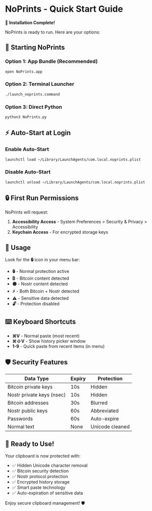 # NoPrints - Quick Start Guide

🎉 **Installation Complete!** 

NoPrints is ready to run. Here are your options:

## 🚀 Starting NoPrints

### Option 1: App Bundle (Recommended)
```bash
open NoPrints.app
```

### Option 2: Terminal Launcher
```bash
./launch_noprints.command
```

### Option 3: Direct Python
```bash
python3 NoPrints.py
```

## ⚡ Auto-Start at Login

### Enable Auto-Start
```bash
launchctl load ~/Library/LaunchAgents/com.local.noprints.plist
```

### Disable Auto-Start
```bash
launchctl unload ~/Library/LaunchAgents/com.local.noprints.plist
```

## 🔒 First Run Permissions

NoPrints will request:
1. **Accessibility Access** - System Preferences > Security & Privacy > Accessibility
2. **Keychain Access** - For encrypted storage keys

## 📱 Usage

Look for the **🔒** icon in your menu bar:
- **🔒** - Normal protection active
- **₿** - Bitcoin content detected  
- **🟣** - Nostr content detected
- **⚡** - Both Bitcoin + Nostr detected
- **⚠️** - Sensitive data detected
- **🔓** - Protection disabled

## ⌨️ Keyboard Shortcuts

- **⌘V** - Normal paste (most recent)
- **⌘⇧V** - Show history picker window  
- **1-9** - Quick paste from recent items (in menu)

## 🛡️ Security Features

| Data Type | Expiry | Protection |
|-----------|--------|------------|
| Bitcoin private keys | 10s | Hidden |
| Nostr private keys (nsec) | 10s | Hidden |
| Bitcoin addresses | 30s | Blurred |
| Nostr public keys | 60s | Abbreviated |
| Passwords | 60s | Auto-expire |
| Normal text | None | Unicode cleaned |

## 🎯 Ready to Use!

Your clipboard is now protected with:
- ✅ Hidden Unicode character removal
- ✅ Bitcoin security detection
- ✅ Nostr protocol protection  
- ✅ Encrypted history storage
- ✅ Smart paste technology
- ✅ Auto-expiration of sensitive data

Enjoy secure clipboard management! 🛡️